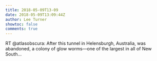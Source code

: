 ```yaml
---
title: 2018-05-09T13-09
date: 2018-05-09T13:09:44Z
author: Lee Turner
showtoc: false
comments: true
---
```


RT @atlasobscura: After this tunnel in Helensburgh, Australia, was abandoned, a colony of glow worms—one of the largest in all of New South…

